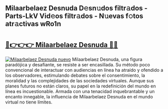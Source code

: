 ## Milaarbelaez Desnuda D𝚎sn𝚞dos filtr𝚊dos - Parts-LkV Vid𝚎os filtr𝚊dos - N𝚞evas f𝚘tos atr𝚊ctivas wRo1n

# <h2><a href="http://mba6p3.tromn.icu/?c=Milaarbelaez+Desnuda">🔗👉👉👉 Milaarbelaez Desnuda 🔗🔗</a></h2>

[![Milaarbelaez Desnuda nuevo](https://i.imgur.com/pEAQMta.gif)](http://mba6p3.tromn.icu/?c=Milaarbelaez+Desnuda)
Milaarbelaez Desnuda, una figura paradójica y desafiante, se resiste a ser encasillada. Su método poco convencional de interactuar con audiencias en línea ha atraído y ofendido a los observadores, estimulando debates sobre el consentimiento, la moralidad y las complejidades de las sociedades virtuales. Aunque sus planes futuros no están claros, su papel en la redefinición del mundo en línea es incuestionable. Armada con una tenacidad inquebrantable y un encanto innegable, la influencia de Milaarbelaez Desnuda en el mundo virtual no tiene límites.
